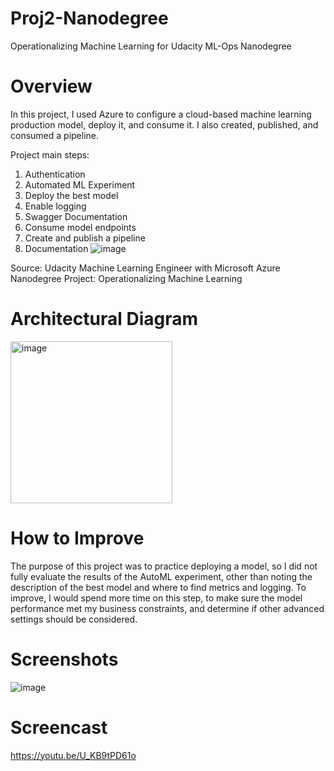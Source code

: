 # Proj2-Nanodegree
Operationalizing Machine Learning for Udacity ML-Ops Nanodegree

# Overview
In this project, I used Azure to configure a cloud-based machine learning production model, deploy it, and consume it. I also created, published, and consumed a pipeline. 

Project main steps:
1. Authentication
2. Automated ML Experiment
3. Deploy the best model
4. Enable logging
5. Swagger Documentation
6. Consume model endpoints
7. Create and publish a pipeline
8. Documentation
![image](https://github.com/fische57/Proj2-Nanodegree/assets/52047242/b6f1a337-5e2b-4621-89e4-5d77127cf0b7)

Source: Udacity Machine Learning Engineer with Microsoft Azure Nanodegree Project: Operationalizing Machine Learning 
# Architectural Diagram
<img width="259" alt="image" src="https://github.com/fische57/Proj2-Nanodegree/assets/52047242/9565739a-e65a-413d-99bb-d76b17f68935">

# How to Improve
The purpose of this project was to practice deploying a model, so I did not fully evaluate the results of the AutoML experiment, other than noting the description of the best model and where to find metrics and logging. To improve, I would spend more time on this step, to make sure the model performance met my business constraints, and determine if other advanced settings should be considered.

# Screenshots

![image](https://github.com/fische57/Proj2-Nanodegree/assets/52047242/e10ea7dd-b82b-4054-b6a2-8181fbb2aa3c)



# Screencast 
https://youtu.be/U_KB9tPD61o
